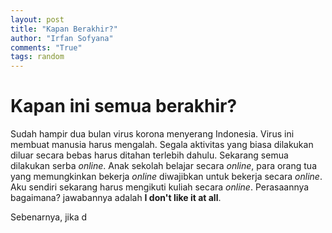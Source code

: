 ```yaml
---
layout: post
title: "Kapan Berakhir?"
author: "Irfan Sofyana"
comments: "True" 
tags: random
---
```


# Kapan ini semua berakhir?

Sudah hampir dua bulan virus korona menyerang Indonesia. Virus ini membuat manusia harus mengalah. Segala aktivitas yang biasa dilakukan diluar secara bebas harus ditahan terlebih dahulu. Sekarang semua dilakukan serba *online*. Anak sekolah belajar secara *online*, para orang tua yang memungkinkan bekerja *online* diwajibkan untuk bekerja secara *online*. Aku sendiri sekarang harus mengikuti kuliah secara *online*. Perasaannya bagaimana? jawabannya adalah **I don't like it at all**.

Sebenarnya, jika d
